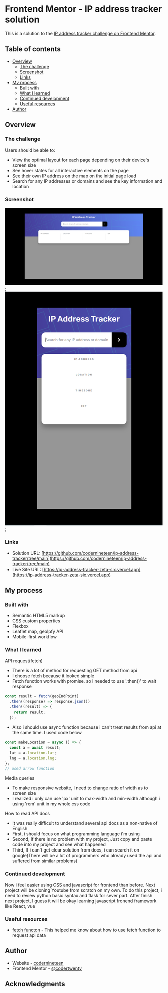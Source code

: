 # Frontend Mentor - IP address tracker solution

This is a solution to the [IP address tracker challenge on Frontend Mentor](https://www.frontendmentor.io/challenges/ip-address-tracker-I8-0yYAH0).

## Table of contents

- [Overview](#overview)
  - [The challenge](#the-challenge)
  - [Screenshot](#screenshot)
  - [Links](#links)
- [My process](#my-process)
  - [Built with](#built-with)
  - [What I learned](#what-i-learned)
  - [Continued development](#continued-development)
  - [Useful resources](#useful-resources)
- [Author](#author)

## Overview

### The challenge

Users should be able to:

- View the optimal layout for each page depending on their device's screen size
- See hover states for all interactive elements on the page
- See their own IP address on the map on the initial page load
- Search for any IP addresses or domains and see the key information and location

### Screenshot

![Full screen](images/sc1.png);
![Mobile size](images/sc2.png);

### Links

- Solution URL: [https://github.com/codernineteen/ip-address-tracker/tree/main](https://github.com/codernineteen/ip-address-tracker/tree/main)
- Live Site URL: [https://ip-address-tracker-zeta-six.vercel.app](https://ip-address-tracker-zeta-six.vercel.app)

## My process

### Built with

- Semantic HTML5 markup
- CSS custom properties
- Flexbox
- Leaflet map, geoIpfy API
- Mobile-first workflow

### What I learned

API request(fetch)

- There is a lot of method for requesting GET method from api
- I choose fetch because it looked simple
- Fetch function works with promise. so i needed to use '.then()' to wait response

```js
const result = fetch(geoEndPoint)
  .then((response) => response.json())
  .then((result) => {
    return result;
  });
```

- Also i should use async function because i can't treat results from api at the same time. I used code below

```js
const makeLocation = async () => {
  const a = await result;
  lat = a.location.lat;
  lng = a.location.lng;
};
// used arrow function
```

Media queries

- To make responsive website, I need to change ratio of width as to screen size
- I realized i only can use 'px' unit to max-width and min-width although i using 'rem' unit in my whole css code

How to read API docs

- It was really difficult to understand several api docs as a non-native of English
- First, i should focus on what programming language i'm using
- Second, If there is no problem with my project, Just copy and paste code into my project and see what happened
- Third, If i can't get clear solution from docs, i can search it on google(There will be a lot of programmers who already used the api and suffered from similar problems)

### Continued development

Now i feel easier using CSS and javascript for frontend than before.
Next project will be cloning Youtube from scratch on my own.
To do this project, i need to review python basic syntax and flask for sever part.
After finish next project, I guess it will be okay learning javascript fronend framework like React, vue

### Useful resources

- [fetch functon](https://levelup.gitconnected.com/) - This helped me know about how to use fetch function to request api data

## Author

- Website - [codernineteen](https://github.com/codernineteen/ip-address-tracker/tree/main)
- Frontend Mentor - [@codertwenty](https://www.frontendmentor.io/profile/codertwenty)

## Acknowledgments
